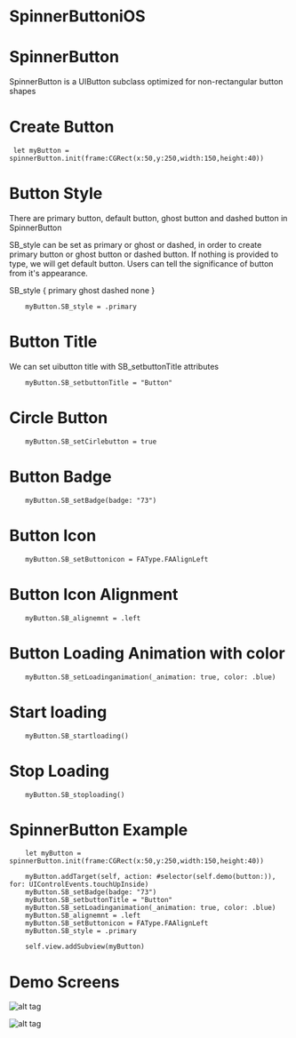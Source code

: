 # SpinnerButtoniOS


# SpinnerButton

SpinnerButton is a UIButton subclass optimized for non-rectangular button shapes


# Create Button 

     let myButton = spinnerButton.init(frame:CGRect(x:50,y:250,width:150,height:40))
     
# Button Style

  There are primary button, default button, ghost button and dashed button in SpinnerButton

SB_style  can be set as primary or ghost or dashed, in order to create primary button or ghost button or dashed button. If nothing is provided to type, we will get default button. Users can tell the significance of button from it's appearance.

SB_style {
primary
ghost
dashed
none
}


        myButton.SB_style = .primary
        
# Button Title

We can set uibutton title with SB_setbuttonTitle attributes

        myButton.SB_setbuttonTitle = "Button"

# Circle Button

        myButton.SB_setCirlebutton = true

# Button Badge

        myButton.SB_setBadge(badge: "73")

# Button Icon

        myButton.SB_setButtonicon = FAType.FAAlignLeft

# Button Icon Alignment 

        myButton.SB_alignemnt = .left

# Button Loading Animation with color

        myButton.SB_setLoadinganimation(_animation: true, color: .blue)

# Start loading 

        myButton.SB_startloading()

# Stop Loading
        myButton.SB_stoploading()


# SpinnerButton Example 
        let myButton = spinnerButton.init(frame:CGRect(x:50,y:250,width:150,height:40))

        myButton.addTarget(self, action: #selector(self.demo(button:)), for: UIControlEvents.touchUpInside)
        myButton.SB_setBadge(badge: "73")
        myButton.SB_setbuttonTitle = "Button"
        myButton.SB_setLoadinganimation(_animation: true, color: .blue)
        myButton.SB_alignemnt = .left
        myButton.SB_setButtonicon = FAType.FAAlignLeft
        myButton.SB_style = .primary

        self.view.addSubview(myButton)
 

# Demo Screens

![alt tag](https://github.com/tesark/SpinnerButtoniOS/blob/master/screen.png)

![alt tag](https://github.com/tesark/SpinnerButtoniOS/blob/master/badge.png)
